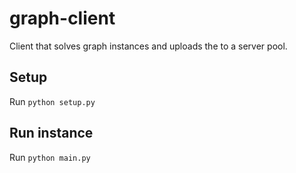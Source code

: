 # graph-client
Client that solves graph instances and uploads the to a server pool.

## Setup
Run `python setup.py`

## Run instance
Run `python main.py`
